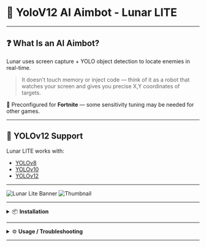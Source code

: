 # 🧠 YoloV12 AI Aimbot - Lunar LITE




---

## ❓ What Is an AI Aimbot?

Lunar uses screen capture + YOLO object detection to locate enemies in real-time.

> It doesn’t touch memory or inject code — think of it as a robot that watches your screen and gives you precise X,Y coordinates of targets.

🎯 Preconfigured for **Fortnite** — some sensitivity tuning may be needed for other games.

---

## 🔧 YOLOv12 Support

Lunar LITE works with:
- [YOLOv8](https://github.com/ultralytics/ultralytics)
- [YOLOv10](https://github.com/ultralytics/ultralytics)
- [YOLOv12](https://github.com/ultralytics/ultralytics)

---

![Lunar Lite Banner](https://github.com/user-attachments/assets/05864acf-cdd1-484f-be79-fa4a9643e8c2)
![Thumbnail](https://github.com/user-attachments/assets/afa30dd2-8168-4c64-999e-bedb0bef4dec)

---

<details>
<summary>📦 <strong>Installation</strong></summary>

1. Install [Python 3.10.5](https://www.python.org/downloads/release/python-3105/)
2. Install **CUDA Toolkit** 11.8, 12.4, or 12.6 (**12.6 recommended**)
3. Navigate to the root folder and run:
    ```
    install_requirements.bat
    ```
4. Launch with:
    ```
    start.bat
    ```

</details>

---

<details>
<summary>⚙️ <strong>Usage / Troubleshooting</strong></summary>

### If you get `CUDA IS UNAVAILABLE` error:
1. Make sure your installed CUDA version matches.
2. Visit [pytorch.org](https://pytorch.org/get-started/locally/) and install the right build.

Command for CUDA 12.6:
```
pip3 install torch torchvision torchaudio --index-url https://download.pytorch.org/whl/cu126
```

---

### If the console closes instantly:
```
python lunar.py
```

---

### To configure sensitivity:
```
python lunar.py setup
```

---

### To collect training images:
```
python lunar.py collect_data
```

</details>

---


